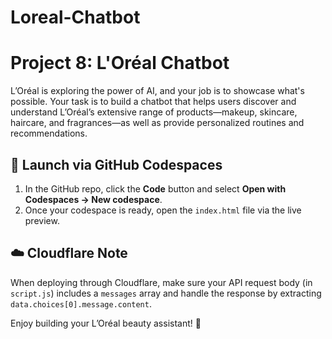 # Loreal-Chatbot

# Project 8: L'Oréal Chatbot

L’Oréal is exploring the power of AI, and your job is to showcase what's possible. Your task is to build a chatbot that helps users discover and understand L’Oréal’s extensive range of products—makeup, skincare, haircare, and fragrances—as well as provide personalized routines and recommendations.

## 🚀 Launch via GitHub Codespaces

1. In the GitHub repo, click the **Code** button and select **Open with Codespaces → New codespace**.
2. Once your codespace is ready, open the `index.html` file via the live preview.

## ☁️ Cloudflare Note

When deploying through Cloudflare, make sure your API request body (in `script.js`) includes a `messages` array and handle the response by extracting `data.choices[0].message.content`.

Enjoy building your L’Oréal beauty assistant! 💄
